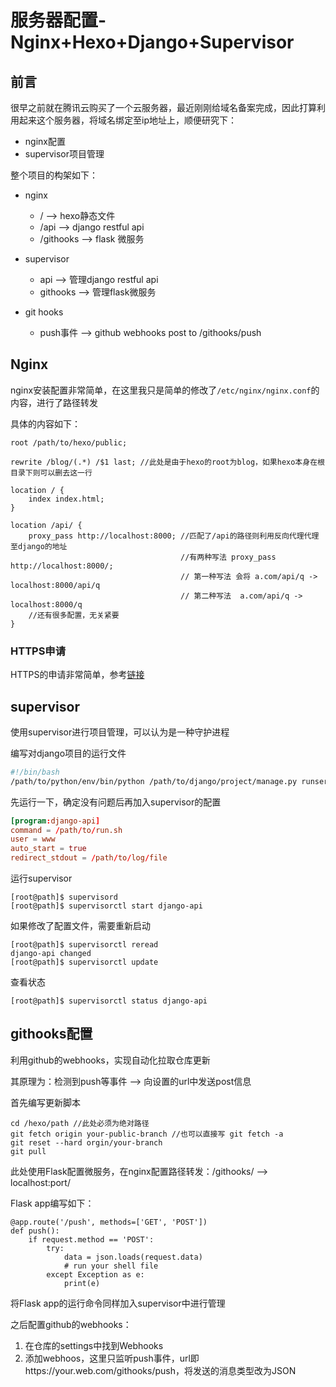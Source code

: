 # 服务器配置-Nginx+Hexo+Django+Supervisor

<!--more-->
## 前言

很早之前就在腾讯云购买了一个云服务器，最近刚刚给域名备案完成，因此打算利用起来这个服务器，将域名绑定至ip地址上，顺便研究下：

- nginx配置
- supervisor项目管理

整个项目的构架如下：

- nginx
    - / --> hexo静态文件
    - /api --> django restful api
    - /githooks --> flask 微服务

- supervisor
    - api --> 管理django restful api
    - githooks --> 管理flask微服务

- git hooks
    - push事件 --> github webhooks post to /githooks/push

## Nginx

nginx安装配置非常简单，在这里我只是简单的修改了`/etc/nginx/nginx.conf`的内容，进行了路径转发

具体的内容如下：

```
root /path/to/hexo/public;

rewrite /blog/(.*) /$1 last; //此处是由于hexo的root为blog，如果hexo本身在根目录下则可以删去这一行

location / {
    index index.html;
}

location /api/ {
    proxy_pass http://localhost:8000; //匹配了/api的路径则利用反向代理代理至django的地址
                                      //有两种写法 proxy_pass http://localhost:8000/; 
                                      // 第一种写法 会将 a.com/api/q -> localhost:8000/api/q
                                      // 第二种写法  a.com/api/q -> localhost:8000/q
    //还有很多配置，无关紧要
}
```

### HTTPS申请

HTTPS的申请非常简单，参考[链接](https://www.zmrenwu.com/courses/hellodjango-blog-tutorial/materials/76/)

## supervisor

使用supervisor进行项目管理，可以认为是一种守护进程

编写对django项目的运行文件

```run.sh
#!/bin/bash
/path/to/python/env/bin/python /path/to/django/project/manage.py runserver --your-config
```
先运行一下，确定没有问题后再加入supervisor的配置

```django.conf
[program:django-api]
command = /path/to/run.sh
user = www
auto_start = true
redirect_stdout = /path/to/log/file
```

运行supervisor
```
[root@path]$ supervisord
[root@path]$ supervisorctl start django-api
```

如果修改了配置文件，需要重新启动
```
[root@path]$ supervisorctl reread
django-api changed
[root@path]$ supervisorctl update
```
查看状态
```
[root@path]$ supervisorctl status django-api
```

## githooks配置

利用github的webhooks，实现自动化拉取仓库更新

其原理为：检测到push等事件 --> 向设置的url中发送post信息

首先编写更新脚本
```
cd /hexo/path //此处必须为绝对路径
git fetch origin your-public-branch //也可以直接写 git fetch -a
git reset --hard orgin/your-branch
git pull
```

此处使用Flask配置微服务，在nginx配置路径转发：/githooks/ --> localhost:port/

Flask app编写如下：
```
@app.route('/push', methods=['GET', 'POST'])
def push():
    if request.method == 'POST':
        try:
            data = json.loads(request.data)
            # run your shell file
        except Exception as e:
            print(e)
```

将Flask app的运行命令同样加入supervisor中进行管理

之后配置github的webhooks：
1. 在仓库的settings中找到Webhooks
2. 添加webhoos，这里只监听push事件，url即https://your.web.com/githooks/push，将发送的消息类型改为JSON
